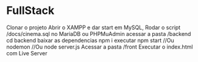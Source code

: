 # FullStack

Clonar o projeto Abrir o XAMPP e dar start em MySQL, Rodar o script /docs/cinema.sql no MariaDB ou PHPMuAdmin acessar a pasta /backend cd backend baixar as dependencias npm i executar npm start //Ou nodemon //Ou node server.js Acessar a pasta /front Executar o index.html com Live Server
